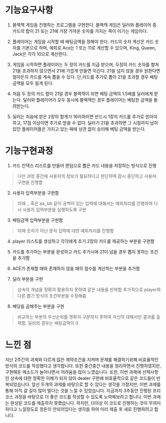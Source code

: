# 기능요구사항

1. 블랙잭 게임을 진행하는 프로그램을 구현한다. 
   블랙잭 게임은 딜러와 플레이어 중 카드의 합이 21 또는 21에 가장 가까운 숫자를 가지는 쪽이 이기는 게임이다.

2. 플레이어는 게임을 시작할 때 배팅금액을 정해야 한다. 카드의 숫자 계산은 카드 숫자를 기본으로 하며, 
   예외로 Ace는 1 또는 11로 계산할 수 있으며, King, Queen, Jack은 각각 10으로 계산한다.

3. 게임을 시작하면 플레이어는 두 장의 카드를 지급 받으며, 
   두장의 카드 숫자를 합쳐 21을 초과하지 않으면서 21에 가깝게 만들면 이긴다.
   21을 넘지 않을 경우 원한다면 얼마든지 카드를 계속 뽑을 수 있다. 
   단,카드를 추가로 뽑아 21을 초과할 경우 배팅 금액을 모두 잃게 된다.

4. 처음 두 장의 카드 합이 21일 경우 블랙잭이 되면 베팅 금액의 1.5배를 딜러에게 받는다. 
   딜러와 플레이어가 모두 동시에 블랙잭인 경우 플레이어는 베팅한 금액을 돌려받는다.

5. 딜러는 처음에 받은 2장의 합계가 16이하이면 반드시 1장의 카드를 추가로 받아야 하고, 17점 이상이면 추가로 받을 수 없다. 
   딜러가 21을 초과하면 그 시점까지 남아 있던 플레이어들은 가지고 있는 패에 상관 없이 승리해 베팅 금액을 받는다.

# 기능구현과정

1. 카드 인덱스 리스트를 만들어 랜덤으로 뽑은 카드 내용을 저장하는 방식으로 진행
> 다만 과정 중간에 사용자의 정보가 필요하다고 판단하여 잠시 중단하고 사용자 구현을 진행함

2. 사용자 입력부분을 구현함 
> 이때 ,, 혹은 aa,,bb 같이 공백이 있는 입력에 대해서는 예외처리를 진행하여 다시 사용자 입력부분을 실행하도록 구현

3. 배팅금액 입력부분을 구현함
> 이때 숫자가 아닌 문자 입력에 대한 예외처리를 진행함

4. player 리스트를 생성하고 각각에게 초기 2장의 카드를 제공하는 부분을 구현함

5. 카드를 추가하는 부분을 완성하고 카드 추가시에 21이 넘을 경우 뽑지 못하는 조건을 추가함

6. ACE가 존재할 때와 존재하지 않을 때의 점수를 계산하는 부분을 추가함

7. 딜러 부분을 구현
> 상속의 개념을 정확히 활용하지 못하여 같은 내용을 반복함
> 추가적으로 player와 다른 뽑기 방식의 조건부분을 수정해줌

8. 배당을 곱해주는 부분을 구현
> 비교하는 부분의 우선순위를 명확히 구분하지 못하여 자신의 대해서만 결과를 출력함. 딜러의 경우는 배팅금액이 0

# 느낀 점
지난 2주간의 과제와 다르게 많은 제약조건을 지켜며 문제를 해결하기위해 비효율적인 방식의 코드를 작성했다고 생각합니다.
또한 중간중간 내용을 정리하면서 진행하였지만, 구현해둔 메소드가 늘어나면서 어려움을 많이 느꼈습니다. 또한, 이번 과제에 선택사항인
상속에 대한 정확한 이해가 되지 않아 dealer 구현에 비효율적으로 같은 코드들이 반복되었습니다.
앞선 두개의 과제를 바탕으로 할 수 있다는 생각을 가졌지만, 이번 과제를 통해 아직 갈 길이 많이 멀다는 것을 느낄 수 있었습니다.
지금까지 3주동안 진행된 프리코스 과정을 바탕으로 더 좋은 코드를 작성할 수 있도록 노력해보려고 합니다.
이번 과제는 완성된 코드를 제출하지 못했습니다. 하지만, 더이상 이 코드로 진행하는 것이 무의미하다고 느낄정도로 정돈이 안되어있다는 생각을 하여 미리 제출 후 새로 진행하려고 합니다. 
